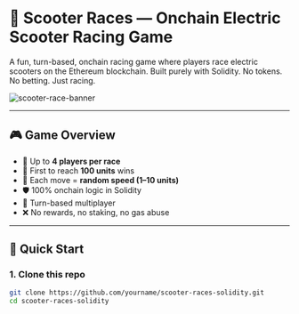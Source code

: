 # 🛴 Scooter Races — Onchain Electric Scooter Racing Game     
      
A fun, turn-based, onchain racing game where players race electric scooters on the Ethereum blockchain. Built purely with Solidity. No tokens. No betting. Just racing.      
    
![scooter-race-banner](https://user-images.githubusercontent.com/0000000/0000000/scooter-banner.png)    
    
---     
     
## 🎮 Game Overview   
 
- 👥 Up to **4 players per race**  
- 📏 First to reach **100 units** wins 
- 🎲 Each move = **random speed (1–10 units)**
- 🛡️ 100% onchain logic in Solidity 
- 🔄 Turn-based multiplayer  
- ❌ No rewards, no staking, no gas abuse   
 
--- 
  
## 🚀 Quick Start

### 1. Clone this repo 
 
```bash
git clone https://github.com/yourname/scooter-races-solidity.git
cd scooter-races-solidity
